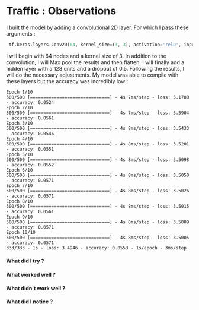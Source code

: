 # Traffic : Observations

I built the model by adding a convolutional 2D layer. For which I pass these arguments :
```py
 tf.keras.layers.Conv2D(64, kernel_size=(3, 3), activation='relu', input_shape=(IMG_WIDTH, IMG_HEIGHT, 3))
```
I will begin with 64 nodes and a kernel size of 3.
In addition to the convolution, I will Max pool the results and then flatten.
I will finally add a hidden layer with a 128 units and a dropout of 0.5. Following the results, I will do the necessary adjustments.
My model was able to compile with these layers but the accuracy was incredibly low :
```
Epoch 1/10
500/500 [==============================] - 4s 7ms/step - loss: 5.1708 - accuracy: 0.0524   
Epoch 2/10
500/500 [==============================] - 4s 7ms/step - loss: 3.5904 - accuracy: 0.0561
Epoch 3/10
500/500 [==============================] - 4s 8ms/step - loss: 3.5433 - accuracy: 0.0546
Epoch 4/10
500/500 [==============================] - 4s 8ms/step - loss: 3.5201 - accuracy: 0.0551
Epoch 5/10
500/500 [==============================] - 4s 8ms/step - loss: 3.5098 - accuracy: 0.0552
Epoch 6/10
500/500 [==============================] - 4s 8ms/step - loss: 3.5050 - accuracy: 0.0571
Epoch 7/10
500/500 [==============================] - 4s 8ms/step - loss: 3.5026 - accuracy: 0.0571
Epoch 8/10
500/500 [==============================] - 4s 8ms/step - loss: 3.5015 - accuracy: 0.0561
Epoch 9/10
500/500 [==============================] - 4s 8ms/step - loss: 3.5009 - accuracy: 0.0571
Epoch 10/10
500/500 [==============================] - 4s 8ms/step - loss: 3.5005 - accuracy: 0.0571
333/333 - 1s - loss: 3.4946 - accuracy: 0.0553 - 1s/epoch - 3ms/step
```


#### What did I try ?

#### What worked well ?

#### What didn't work well ?

#### What did I notice ?
